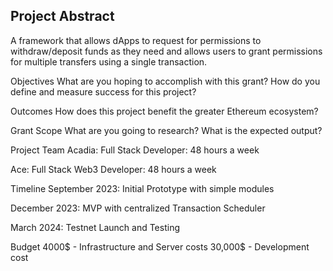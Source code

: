 ## Project Abstract
A framework that allows dApps to request for permissions to withdraw/deposit funds as they need and allows users to grant permissions for multiple transfers using a single transaction.

Objectives
What are you hoping to accomplish with this grant? How do you define and measure success for this project?

Outcomes
How does this project benefit the greater Ethereum ecosystem?

Grant Scope
What are you going to research? What is the expected output?

Project Team
Acadia: Full Stack Developer: 48 hours a week

Ace: Full Stack Web3 Developer: 48 hours a week




Timeline
September 2023: Initial Prototype with simple modules

December 2023: MVP with centralized Transaction Scheduler

March 2024: Testnet Launch and Testing

Budget
4000$ - Infrastructure and Server costs
30,000$ - Development cost
